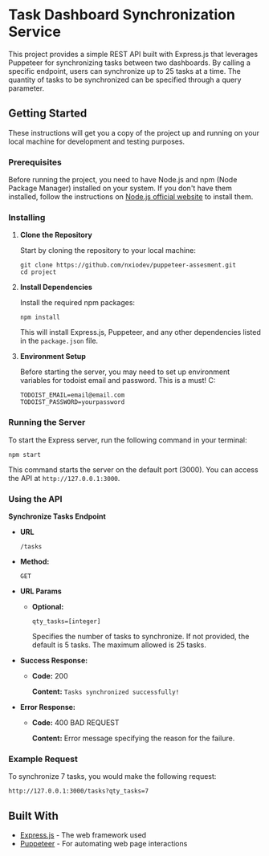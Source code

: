 # Task Dashboard Synchronization Service

This project provides a simple REST API built with Express.js that leverages Puppeteer for synchronizing tasks between two dashboards. By calling a specific endpoint, users can synchronize up to 25 tasks at a time. The quantity of tasks to be synchronized can be specified through a query parameter.

## Getting Started

These instructions will get you a copy of the project up and running on your local machine for development and testing purposes.

### Prerequisites

Before running the project, you need to have Node.js and npm (Node Package Manager) installed on your system. If you don't have them installed, follow the instructions on [Node.js official website](https://nodejs.org/) to install them.

### Installing

1. **Clone the Repository**

   Start by cloning the repository to your local machine:

    ```
    git clone https://github.com/nxiodev/puppeteer-assesment.git
    cd project
    ```

2. **Install Dependencies**

   Install the required npm packages:

    ```
    npm install
    ```

   This will install Express.js, Puppeteer, and any other dependencies listed in the `package.json` file.

3. **Environment Setup**

   Before starting the server, you may need to set up environment variables for todoist email and password. This is a must! C:
    ```
   TODOIST_EMAIL=email@email.com
   TODOIST_PASSWORD=yourpassword
   ```

### Running the Server

To start the Express server, run the following command in your terminal:

```
npm start
```


This command starts the server on the default port (3000). You can access the API at `http://127.0.0.1:3000`.

### Using the API

**Synchronize Tasks Endpoint**

- **URL**

  `/tasks`

- **Method:**

  `GET`

- **URL Params**

    - **Optional:**

      `qty_tasks=[integer]`

      Specifies the number of tasks to synchronize. If not provided, the default is 5 tasks. The maximum allowed is 25 tasks.

- **Success Response:**

    - **Code:** 200

      **Content:** `Tasks synchronized successfully!`

- **Error Response:**

    - **Code:** 400 BAD REQUEST

      **Content:** Error message specifying the reason for the failure.

### Example Request

To synchronize 7 tasks, you would make the following request:

```
http://127.0.0.1:3000/tasks?qty_tasks=7
```

## Built With

- [Express.js](https://expressjs.com/) - The web framework used
- [Puppeteer](https://pptr.dev/) - For automating web page interactions

